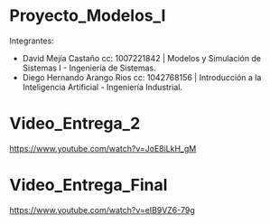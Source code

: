 # Proyecto_Modelos_I
Integrantes:
- David Mejía Castaño cc: 1007221842 | Modelos y Simulación de Sistemas I - Ingeniería de Sistemas.
- Diego Hernando Arango Rios cc: 1042768156 | Introducción a la Inteligencia Artificial - Ingeniería Industrial.


# Video_Entrega_2
https://www.youtube.com/watch?v=JoE8iLkH_gM

# Video_Entrega_Final
https://www.youtube.com/watch?v=eIB9VZ6-79g

